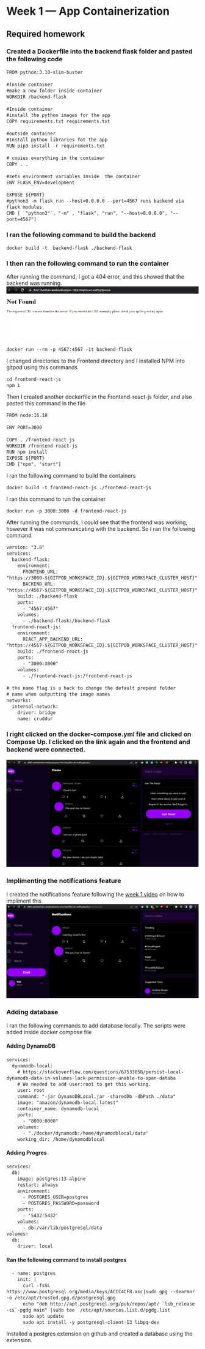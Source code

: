 # Week 1 — App Containerization

## Required homework

### Created a Dockerfile into the backend flask folder and pasted the following code

```
FROM python:3.10-slim-buster

#Inside container
#make a new folder inside container
WORKDIR /backend-flask

#Inside container
#install the python images for the app
COPY requirements.txt requirements.txt

#outside container
#Install python libraries fot the app
RUN pip3 install -r requirements.txt

# copies everything in the container
COPY . .

#sets environment variables inside  the container
ENV FLASK_ENV=development

EXPOSE ${PORT}
#python3 -m flask run --host=0.0.0.0 --port=4567 runs backend via flack modules
CMD [ `"python3"`, "-m" , "flask", "run", "--host=0.0.0.0", "--port=4567"] 
```


### I ran the following command to build the backend
```
docker build -t  backend-flask ./backend-flask
```

### I then ran the following command to run the container

After running the command, I got a 404 error, and this showed that the backend was running.
![Image of the 404 page](asset/week%201%20404.png)

```
docker run --rm -p 4567:4567 -it backend-flask 
```

I changed directories to the Frontend directory and I installed NPM into gitpod using this commands
```
cd frontend-react-js
npm i
```
Then I created another dockerfile in the Frontend-react-js folder, and also pasted this command in the file
```
FROM node:16.18

ENV PORT=3000

COPY . /frontend-react-js
WORKDIR /frontend-react-js
RUN npm install
EXPOSE ${PORT}
CMD ["npm", "start"]
```

I ran the following command to build the containers
```
docker build -t frontend-react-js ./frontend-react-js
```
I ran this command to run the container
```
docker run -p 3000:3000 -d frontend-react-js
```

After running the commands, I could see that the frontend was working, however it was not communicating with the backend. So I ran the following command 
```
version: "3.8"
services:
  backend-flask:
    environment:
      FRONTEND_URL: "https://3000-${GITPOD_WORKSPACE_ID}.${GITPOD_WORKSPACE_CLUSTER_HOST}"
      BACKEND_URL: "https://4567-${GITPOD_WORKSPACE_ID}.${GITPOD_WORKSPACE_CLUSTER_HOST}"
    build: ./backend-flask
    ports:
      - "4567:4567"
    volumes:
      - ./backend-flask:/backend-flask
  frontend-react-js:
    environment:
      REACT_APP_BACKEND_URL: "https://4567-${GITPOD_WORKSPACE_ID}.${GITPOD_WORKSPACE_CLUSTER_HOST}"
    build: ./frontend-react-js
    ports:
      - "3000:3000"
    volumes:
      - ./frontend-react-js:/frontend-react-js

# the name flag is a hack to change the default prepend folder
# name when outputting the image names
networks: 
  internal-network:
    driver: bridge
    name: cruddur
```

### I right clicked on the docker-compose.yml file and clicked on Compose Up. I clicked on the link again and the frontend and backend were connected.

![image of port 3000 working properly](asset/week1-port-3000.png)


### Implimenting the notifications feature
I created the notifications feature following the [week 1 video](https://www.youtube.com/watch?v=k-_o0cCpksk&list=PLBfufR7vyJJ7k25byhRXJldB5AiwgNnWv&index=27) on how to impliment this
![image of notifications page](asset/week1-notifications-page.png)

### Adding database 
I ran the following commands to add database locally. The scripts were added inside docker compose file

#### Adding DynamoDB
```
services:
  dynamodb-local:
    # https://stackoverflow.com/questions/67533058/persist-local-dynamodb-data-in-volumes-lack-permission-unable-to-open-databa
    # We needed to add user:root to get this working.
    user: root
    command: "-jar DynamoDBLocal.jar -sharedDb -dbPath ./data"
    image: "amazon/dynamodb-local:latest"
    container_name: dynamodb-local
    ports:
      - "8000:8000"
    volumes:
      - "./docker/dynamodb:/home/dynamodblocal/data"
    working_dir: /home/dynamodblocal
```
#### Adding Progres
```
services:
  db:
    image: postgres:13-alpine
    restart: always
    environment:
      - POSTGRES_USER=postgres
      - POSTGRES_PASSWORD=password
    ports:
      - '5432:5432'
    volumes: 
      - db:/var/lib/postgresql/data
volumes:
  db:
    driver: local
```

#### Ran the following command to install postgres
```
  - name: postgres
    init: |
      curl -fsSL https://www.postgresql.org/media/keys/ACCC4CF8.asc|sudo gpg --dearmor -o /etc/apt/trusted.gpg.d/postgresql.gpg
      echo "deb http://apt.postgresql.org/pub/repos/apt/ `lsb_release -cs`-pgdg main" |sudo tee  /etc/apt/sources.list.d/pgdg.list
      sudo apt update
      sudo apt install -y postgresql-client-13 libpq-dev
```

Installed a postgres extension on github and created a database using the extension. 
